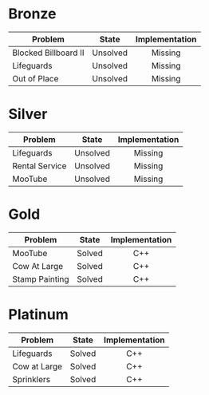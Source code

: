 # Bronze
| Problem        | State           | Implementation  |
| ------------- |:---------------:| :--------------:|
| Blocked Billboard II | Unsolved          | Missing            |
| Lifeguards     | Unsolved          | Missing            |
| Out of Place | Unsolved          | Missing            |
# Silver
| Problem        | State           | Implementation  |
| ------------- |:---------------:| :--------------:|
| Lifeguards | Unsolved          | Missing            |
| Rental Service     | Unsolved          | Missing            |
| MooTube | Unsolved          | Missing            |
# Gold
| Problem        | State           | Implementation  |
| ------------- |:---------------:| :--------------:|
| MooTube | Solved          | C++            |
| Cow At Large     | Solved          | C++            |
| Stamp Painting | Solved          | C++            |
# Platinum
| Problem        | State           | Implementation  |
| ------------- |:---------------:| :--------------:|
| Lifeguards | Solved          | C++            |
| Cow at Large     | Solved          | C++            |
| Sprinklers | Solved          | C++            |
